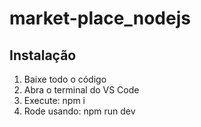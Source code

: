 # market-place_nodejs

## Instalação

1. Baixe todo o código
2. Abra o terminal do VS Code
3. Execute: npm i
4. Rode usando: npm run dev

